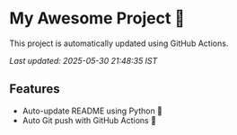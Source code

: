# My Awesome Project 🚀

This project is automatically updated using GitHub Actions.

_Last updated: 2025-05-30 21:48:35 IST_

## Features
- Auto-update README using Python 🐍
- Auto Git push with GitHub Actions 🤖
